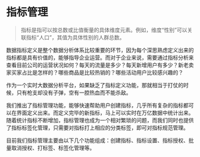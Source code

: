 # **指标管理**

>指标是指可以按总数或比值衡量的具体维度元素。例如，维度“性别”可以关联指标“人口”，其值为具体性别的人群总数。

数据指标定义是整个数据分析体系比较重要的环节，因为每个深思熟虑定义出来的指标都是具有价值的，能够指导企业运营。而对于企业来说，需要通过指标分析来查看目前公司的运营状况如何？每天的流量是多少？每天新增用户有多少？新老卖家买家占比是怎样的？哪些商品是比较热销的？哪些活动用户比较感兴趣的？

作为一个实时大数据分析平台，如果缺乏了指标定义功能，那就相当于打仗的时候，只有枪支却没有子弹，空有一腔热血而不能杀敌。

我们推出了指标管理功能，能够快速帮助用户创建指标，几乎所有复杂的指标都可以在界面定义出来。而定义完毕的新指标，马上可以实时在万亿数据中统计出来。随着统计指标不断增加，指标管理也成为一个相对繁琐的问题，而我们同时也提供了指标标签化管理，只需要对指标打上相应的分类标签，即可对指标规范管理。

目前我们指标管理主要由以下几个功能组成：创建指标、指标设置、指标授权、批量取消授权、打标签、标签化管理等。

